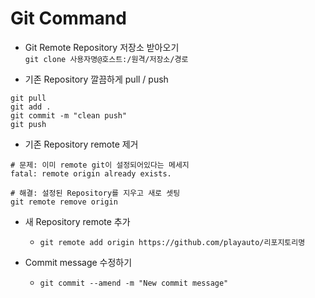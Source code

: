 # Git Command
* Git Remote Repository 저장소 받아오기  
```git clone 사용자명@호스트:/원격/저장소/경로```

* 기존 Repository 깔끔하게 pull / push  
```
git pull
git add .
git commit -m "clean push"
git push
```

* 기존 Repository remote 제거  
```
# 문제: 이미 remote git이 설정되어있다는 메세지
fatal: remote origin already exists.
```  
```
# 해결: 설정된 Repository를 지우고 새로 셋팅  
git remote remove origin
```

* 새 Repository remote 추가
    * `git remote add origin https://github.com/playauto/리포지토리명`

* Commit message 수정하기
    * `git commit --amend -m "New commit message"`